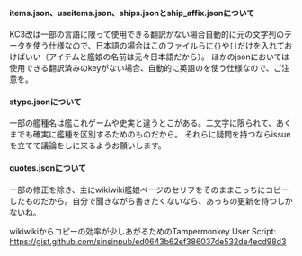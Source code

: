 #### items.json、useitems.json、ships.jsonとship_affix.jsonについて

KC3改は一部の言語に限って使用できる翻訳がない場合自動的に元の文字列のデータを使う仕様なので、日本語の場合はこのファイルらに`{}`や`[]`だけを入れておけばいい（アイテムと艦娘の名前は元々日本語だから）。
ほかのjsonにおいては使用できる翻訳済みのkeyがない場合、自動的に英語のを使う仕様なので、ご注意を。

#### stype.jsonについて
一部の艦種名は艦これゲームや史実と違うとこがある。二文字に限られて、あくまでも確実に艦種を区別するためのものだから。
それらに疑問を持つならissueを立てて議論をしに来るようお願いします。

#### quotes.jsonについて
一部の修正を除き、主にwikiwiki艦娘ページのセリフをそのままこっちにコピーしたものだから。自分で聞きながら書きたくないなら、あっちの更新を待つしかないね。

wikiwikiからコピーの効率が少しあがるためのTampermonkey User Script: https://gist.github.com/sinsinpub/ed0643b62ef386037de532de4ecd98d3
